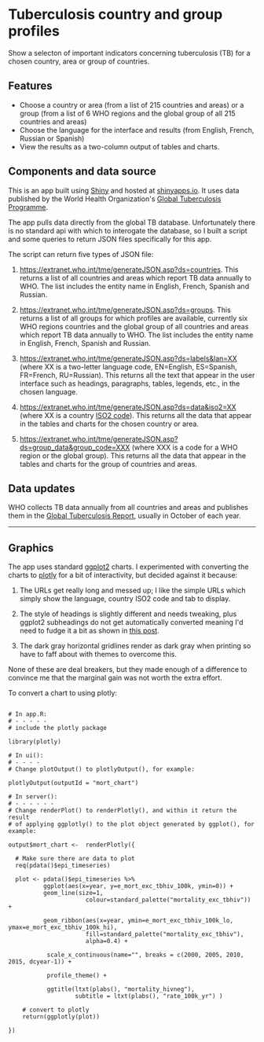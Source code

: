 # Tuberculosis country and group profiles
Show a selecton of important indicators concerning tuberculosis (TB) for a chosen country, area or group of countries.

## Features

* Choose a country or area (from a list of 215 countries and areas) or a group (from a list of 6 WHO regions and the global group of all 215 countries and areas)
* Choose the language for the interface and results (from English, French, Russian or Spanish)
* View the results as a two-column output of tables and charts.

## Components and data source

This is an app built using [Shiny](https://shiny.rstudio.com/) and hosted at [shinyapps.io](https://worldhealthorg.shinyapps.io/tb_profiles/). It uses data published by the World Health Organization's [Global Tuberculosis Programme](https://www.who.int/tb/data).

The app pulls data directly from the global TB database. Unfortunately there is no standard api with which to interogate the database, so I built a script and some queries to return JSON files specifically for this app.

The script can return five types of JSON file:

1. https://extranet.who.int/tme/generateJSON.asp?ds=countries. This returns a list of all countries and areas which report TB data annually to WHO. The list includes the entity name in English, French, Spanish and Russian.

2. https://extranet.who.int/tme/generateJSON.asp?ds=groups. This returns a list of all groups for which profiles are available, currently six WHO regions countries and the global group of all countries and areas which report TB data annually to WHO. The list includes the entity name in English, French, Spanish and Russian.

3. https://extranet.who.int/tme/generateJSON.asp?ds=labels&lan=XX  (where XX is a two-letter language code, EN=English, ES=Spanish, FR=French, RU=Russian). This returns all the text that appear in the user interface such as headings, paragraphs, tables, legends, etc., in the chosen language.

4. https://extranet.who.int/tme/generateJSON.asp?ds=data&iso2=XX (where XX is a country [ISO2 code](https://en.wikipedia.org/wiki/ISO_3166-1_alpha-2)). This returns all the data that appear in the tables and charts for the chosen country or area.

5. https://extranet.who.int/tme/generateJSON.asp?ds=group_data&group_code=XXX (where XXX is a code for a WHO region or the global group). This returns all the data that appear in the tables and charts for the group of countries and areas.


## Data updates

WHO collects TB data annually from all countries and areas and publishes them in the  [Global Tuberculosis Report](https://www.who.int/tb/publications/global_report/en/), usually in October of each year.


***

## Graphics

The app uses standard [ggplot2](https://ggplot2.tidyverse.org/) charts. I experimented with converting the charts to [plotly](https://plot.ly/r/) for a bit of interactivity,  but decided against it because:

1. The URLs get really long and messed up; I like the simple URLs which simply show the language, country ISO2 code and tab to display.

2. The style of headings is slightly different and needs tweaking, plus ggplot2 subheadings do not get automatically converted meaning I'd need to fudge it a bit as shown in [this post](https://datascott.com/blog/subtitles-with-ggplotly/).

3. The dark gray horizontal gridlines render as dark gray when printing so have to faff about with themes to overcome this.

None of these are deal breakers, but they made enough of a difference to convince me that the marginal gain was not worth the extra effort. 

To convert a chart to using plotly:

```

# In app.R:
# - - - - - 
# include the plotly package

library(plotly)

# In ui():
# - - - - 
# Change plotOutput() to plotlyOutput(), for example:

plotlyOutput(outputId = "mort_chart")

# In server():
# - - - - - -
# Change renderPlot() to renderPlotly(), and within it return the result
# of applying ggplotly() to the plot object generated by ggplot(), for example:

output$mort_chart <-  renderPlotly({

  # Make sure there are data to plot
  req(pdata()$epi_timeseries)

  plot <- pdata()$epi_timeseries %>%
          ggplot(aes(x=year, y=e_mort_exc_tbhiv_100k, ymin=0)) +
          geom_line(size=1,
      		          colour=standard_palette("mortality_exc_tbhiv")) +

          geom_ribbon(aes(x=year, ymin=e_mort_exc_tbhiv_100k_lo, ymax=e_mort_exc_tbhiv_100k_hi),
                      fill=standard_palette("mortality_exc_tbhiv"),
                      alpha=0.4) +

           scale_x_continuous(name="", breaks = c(2000, 2005, 2010, 2015, dcyear-1)) +

           profile_theme() +

           ggtitle(ltxt(plabs(), "mortality_hivneg"),
                   subtitle = ltxt(plabs(), "rate_100k_yr") )

    # convert to plotly
    return(ggplotly(plot))

})

```
